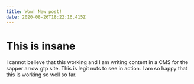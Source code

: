 ```yaml
---
title: Wow! New post!
date: 2020-08-26T18:22:16.415Z
---
```

# This is insane

I cannot believe that this working and I am writing content in a CMS for the sapper arrow gtp site. This is legit nuts to see in action. I am so happy that this is working so well so far.